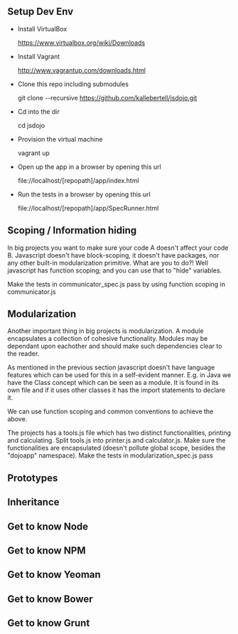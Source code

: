 Setup Dev Env
-------------

* Install VirtualBox
    
    https://www.virtualbox.org/wiki/Downloads
    
* Install Vagrant
    
    http://www.vagrantup.com/downloads.html 
    
* Clone this repo including submodules

    git clone --recursive https://github.com/kallebertell/jsdojo.git
    
* Cd into the dir
    
    cd jsdojo
    
* Provision the virtual machine
    
    vagrant up

* Open up the app in a browser by opening this url
    
    file://localhost/[repopath]/app/index.html

* Run the tests in a browser by opening this url
    
    file://localhost/[repopath]/app/SpecRunner.html


Scoping / Information hiding
-------------------------
In big projects you want to make sure your code A doesn't affect your code B.
Javascript doesn't have block-scoping, it doesn't have packages, nor any other built-in modularization primitive.
What are you to do?!
Well javascript has function scoping; and you can use that to "hide" variables.

Make the tests in communicator_spec.js pass by using function scoping in communicator.js



Modularization
-------------------------
Another important thing in big projects is modularization. 
A module encapsulates a collection of cohesive functionality.
Modules may be dependant upon eachother and should make such dependencies clear to the reader.

As mentioned in the previous section javascript doesn't have language features which can be used for this in a self-evident manner. E.g. in Java we have the Class concept which can be seen as a module. It is found in its own file and if it uses other classes it has the import statements to declare it.

We can use function scoping and common conventions to achieve the above.

The projects has a tools.js file which has two distinct functionalities, printing and calculating.
Split tools.js into printer.js and calculator.js.
Make sure the functionalities are encapsulated (doesn't pollute global scope, besides the "dojoapp" namespace). 
Make the tests in modularization_spec.js pass


Prototypes
-------------------------


Inheritance
-------------------------


Get to know Node
-------------------------


Get to know NPM
-------------------------


Get to know Yeoman
-------------------------


Get to know Bower
-------------------------


Get to know Grunt
-------------------------

